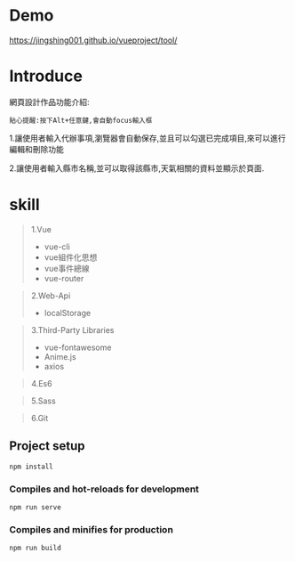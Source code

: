 # Demo

https://jingshing001.github.io/vueproject/tool/

# Introduce

網頁設計作品功能介紹:


`貼心提醒:按下Alt+任意鍵,會自動focus輸入框`

1.讓使用者輸入代辦事項,瀏覽器會自動保存,並且可以勾選已完成項目,來可以進行編輯和刪除功能

2.讓使用者輸入縣市名稱,並可以取得該縣市,天氣相關的資料並顯示於頁面.

# skill

>1.Vue
>  * vue-cli
>  * vue組件化思想
>  * vue事件總線
>  * vue-router

>2.Web-Api
> * localStorage

>3.Third-Party Libraries
>  * vue-fontawesome
>  * Anime.js
>  * axios

  
>4.Es6

>5.Sass

>6.Git

## Project setup
```
npm install
```

### Compiles and hot-reloads for development
```
npm run serve
```

### Compiles and minifies for production
```
npm run build
```





